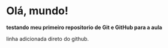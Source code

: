 # Olá, mundo!
 <b>testando meu primeiro repositorio de Git e GitHub para a aula</b>
 
 linha adicionada direto do github.
 
